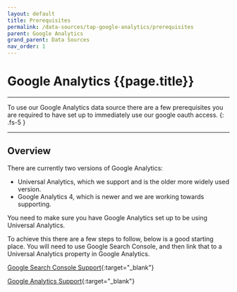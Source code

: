 ```yaml
---
layout: default
title: Prerequisites
permalink: /data-sources/tap-google-analytics/prerequisites
parent: Google Analytics
grand_parent: Data Sources
nav_order: 1
---
```


# Google Analytics {{page.title}}

---

To use our Google Analytics data source there are a few prerequisites you are required to have set up to immediately use our google oauth access.
{: .fs-5 }

---

## Overview

There are currently two versions of Google Analytics:
- Universal Analytics, which we support and is the older more widely used version.
- Google Analytics 4, which is newer and we are working towards supporting.

You need to make sure you have Google Analytics set up to be using Universal Analytics.

To achieve this there are a few steps to follow, below is a good starting place. You will need to use Google Search Console, and then link that to a Universal Analytics property in Google Analytics.

[Google Search Console Support](https://support.google.com/analytics/answer/1308617#zippy=%2Cin-this-article){:target="_blank"}

[Google Analytics Support](https://support.google.com/analytics/answer/1308621){:target="_blank"}
